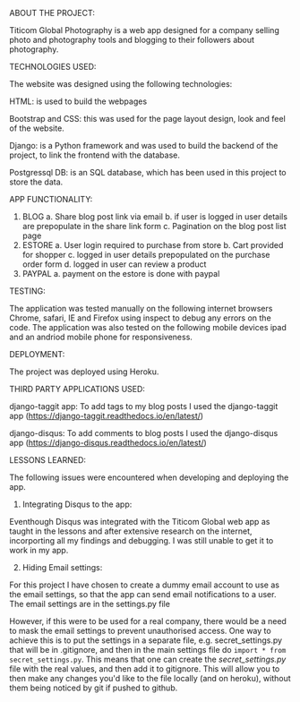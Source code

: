 ABOUT THE PROJECT:

Titicom Global Photography is a web app designed for a company selling photo and photography tools and blogging to their followers about photography.

TECHNOLOGIES USED:

The website was designed using the following technologies:

HTML: is used to build the webpages

Bootstrap and CSS: this was used for the page layout design, look and feel of the website.

Django: is a Python framework and was used to build the backend of the project, to link the frontend with the database.

Postgressql DB: is an SQL database, which has been used in this project to store the data.

APP FUNCTIONALITY:

1. BLOG
	a. Share blog post link via email
	b. if user is logged in user details are prepopulate in the share link form
	c. Pagination on the blog post list page
2. ESTORE
	a. User login required to purchase from store
	b. Cart provided for shopper
	c. logged in user details prepopulated on the purchase order form
	d. logged in user can review a product
3. PAYPAL
	a. payment on the estore is done with paypal 
	

TESTING:

The application was tested manually on the following internet browsers Chrome, safari, IE and Firefox using inspect to debug any errors on the code. The application was also tested on the following mobile devices ipad and an andriod mobile phone for responsiveness.

DEPLOYMENT:

The project was deployed using Heroku.

THIRD PARTY APPLICATIONS USED:

django-taggit app: To add tags to my blog posts I used the django-taggit app (https://django-taggit.readthedocs.io/en/latest/)

django-disqus: To add comments to blog posts I used the django-disqus app (https://django-disqus.readthedocs.io/en/latest/)

LESSONS LEARNED:

The following issues were encountered when developing and deploying the app.

1. Integrating Disqus to the app: 

Eventhough Disqus was integrated with the Titicom Global web app as taught in the lessons and after extensive research on the internet, incorporting all my findings and debugging. I was still unable to get it to work in my app.

2. Hiding Email settings:

For this project I have chosen to create a dummy email account to use as the email settings, so that the app can send email notifications to a user. The email settings are in the settings.py file

However, if this were to be used for a real company, there would be a need to mask the email settings to prevent unauthorised access. One way to achieve this is to put the settings in a separate file, e.g. secret_settings.py that will be in .gitignore, and then in the main settings file do `import * from secret_settings.py`. This means that one can create the *secret_settings.py* file with the real values, and then add it to gitignore. This will allow you to then make any changes you'd like to the file locally (and on heroku), without them being noticed by git if pushed to github.
